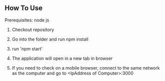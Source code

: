 
## How To Use

Prerequisites: node js


1. Checkout repository

2. Go into the folder and run npm install

3. run 'npm start'

4. The application will open in a new tab in browser

5. If you need to check on a mobile browser, connect to the same network as the computer and go to \<IpAddress of Computer\>:3000
